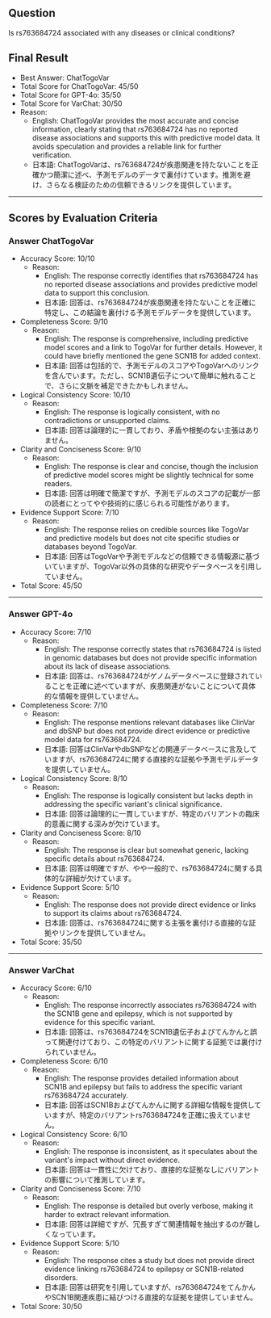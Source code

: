 ## Question

Is rs763684724 associated with any diseases or clinical conditions?

## Final Result

- Best Answer: ChatTogoVar
- Total Score for ChatTogoVar: 45/50
- Total Score for GPT-4o: 35/50
- Total Score for VarChat: 30/50
- Reason:
  - English: ChatTogoVar provides the most accurate and concise information, clearly stating that rs763684724 has no reported disease associations and supports this with predictive model data. It avoids speculation and provides a reliable link for further verification.
  - 日本語: ChatTogoVarは、rs763684724が疾患関連を持たないことを正確かつ簡潔に述べ、予測モデルのデータで裏付けています。推測を避け、さらなる検証のための信頼できるリンクを提供しています。

---

## Scores by Evaluation Criteria

### Answer ChatTogoVar
- Accuracy Score: 10/10
  - Reason: 
    - English: The response correctly identifies that rs763684724 has no reported disease associations and provides predictive model data to support this conclusion.
    - 日本語: 回答は、rs763684724が疾患関連を持たないことを正確に特定し、この結論を裏付ける予測モデルデータを提供しています。
- Completeness Score: 9/10
  - Reason: 
    - English: The response is comprehensive, including predictive model scores and a link to TogoVar for further details. However, it could have briefly mentioned the gene SCN1B for added context.
    - 日本語: 回答は包括的で、予測モデルのスコアやTogoVarへのリンクを含んでいます。ただし、SCN1B遺伝子について簡単に触れることで、さらに文脈を補足できたかもしれません。
- Logical Consistency Score: 10/10
  - Reason: 
    - English: The response is logically consistent, with no contradictions or unsupported claims.
    - 日本語: 回答は論理的に一貫しており、矛盾や根拠のない主張はありません。
- Clarity and Conciseness Score: 9/10
  - Reason: 
    - English: The response is clear and concise, though the inclusion of predictive model scores might be slightly technical for some readers.
    - 日本語: 回答は明確で簡潔ですが、予測モデルのスコアの記載が一部の読者にとってやや技術的に感じられる可能性があります。
- Evidence Support Score: 7/10
  - Reason: 
    - English: The response relies on credible sources like TogoVar and predictive models but does not cite specific studies or databases beyond TogoVar.
    - 日本語: 回答はTogoVarや予測モデルなどの信頼できる情報源に基づいていますが、TogoVar以外の具体的な研究やデータベースを引用していません。
- Total Score: 45/50

---

### Answer GPT-4o
- Accuracy Score: 7/10
  - Reason: 
    - English: The response correctly states that rs763684724 is listed in genomic databases but does not provide specific information about its lack of disease associations.
    - 日本語: 回答は、rs763684724がゲノムデータベースに登録されていることを正確に述べていますが、疾患関連がないことについて具体的な情報を提供していません。
- Completeness Score: 7/10
  - Reason: 
    - English: The response mentions relevant databases like ClinVar and dbSNP but does not provide direct evidence or predictive model data for rs763684724.
    - 日本語: 回答はClinVarやdbSNPなどの関連データベースに言及していますが、rs763684724に関する直接的な証拠や予測モデルデータを提供していません。
- Logical Consistency Score: 8/10
  - Reason: 
    - English: The response is logically consistent but lacks depth in addressing the specific variant's clinical significance.
    - 日本語: 回答は論理的に一貫していますが、特定のバリアントの臨床的意義に関する深みが欠けています。
- Clarity and Conciseness Score: 8/10
  - Reason: 
    - English: The response is clear but somewhat generic, lacking specific details about rs763684724.
    - 日本語: 回答は明確ですが、やや一般的で、rs763684724に関する具体的な詳細が欠けています。
- Evidence Support Score: 5/10
  - Reason: 
    - English: The response does not provide direct evidence or links to support its claims about rs763684724.
    - 日本語: 回答は、rs763684724に関する主張を裏付ける直接的な証拠やリンクを提供していません。
- Total Score: 35/50

---

### Answer VarChat
- Accuracy Score: 6/10
  - Reason: 
    - English: The response incorrectly associates rs763684724 with the SCN1B gene and epilepsy, which is not supported by evidence for this specific variant.
    - 日本語: 回答は、rs763684724をSCN1B遺伝子およびてんかんと誤って関連付けており、この特定のバリアントに関する証拠では裏付けられていません。
- Completeness Score: 6/10
  - Reason: 
    - English: The response provides detailed information about SCN1B and epilepsy but fails to address the specific variant rs763684724 accurately.
    - 日本語: 回答はSCN1Bおよびてんかんに関する詳細な情報を提供していますが、特定のバリアントrs763684724を正確に扱えていません。
- Logical Consistency Score: 6/10
  - Reason: 
    - English: The response is inconsistent, as it speculates about the variant's impact without direct evidence.
    - 日本語: 回答は一貫性に欠けており、直接的な証拠なしにバリアントの影響について推測しています。
- Clarity and Conciseness Score: 7/10
  - Reason: 
    - English: The response is detailed but overly verbose, making it harder to extract relevant information.
    - 日本語: 回答は詳細ですが、冗長すぎて関連情報を抽出するのが難しくなっています。
- Evidence Support Score: 5/10
  - Reason: 
    - English: The response cites a study but does not provide direct evidence linking rs763684724 to epilepsy or SCN1B-related disorders.
    - 日本語: 回答は研究を引用していますが、rs763684724をてんかんやSCN1B関連疾患に結びつける直接的な証拠を提供していません。
- Total Score: 30/50